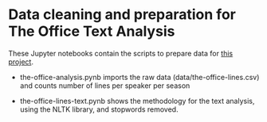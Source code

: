 # Data cleaning and preparation for The Office Text Analysis

These Jupyter notebooks contain the scripts to prepare data for [this project](https://github.com/joeforyou/office-text-analysis). 

* the-office-analysis.pynb imports the raw data (data/the-office-lines.csv) and counts number of lines per speaker per season

* the-office-lines-text.pynb shows the methodology for the text analysis, using the NLTK library, and stopwords removed.